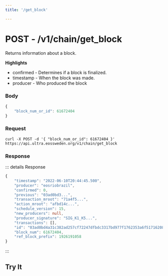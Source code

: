 ```yaml
---
title: '/get_block'

---
```


# POST - /v1/chain/get_block

Returns information about a block.

**Highlights**

* confirmed - Determines if a block is finalized.
* timestamp - When the block was made.
* producer - Who produced the block

### Body

```typescript
{
	"block_num_or_id": 61672404
}
```

### Request

```
curl -X POST -d '{ "block_num_or_id": 61672404 }'  https://api.ultra.eossweden.org/v1/chain/get_block
```

### Response

::: details Response
```typescript
{
	"timestamp": "2022-06-10T20:44:45.500",
	"producer": "eosriobrazil",
	"confirmed": 0,
	"previous": "03ad0bd3...",
	"transaction_mroot": "71a4f5...",
	"action_mroot": "afbd14c...",
	"schedule_version": 15,
	"new_producers": null,
	"producer_signature": "SIG_K1_K5...",
	"transactions": [],
	"id": "03ad0bd4a31c382ad257cf72247dfbdc3317bd977f1762353a6f5171620819b5",
	"block_num": 61672404,
	"ref_block_prefix": 1926191058
}
```
:::

## Try It

<DemoApi 
	type="POST" 
	query="/v1/chain/get_block" 
	:body="[{ key: 'block_num_or_id', value: '8675309' }]"
/>